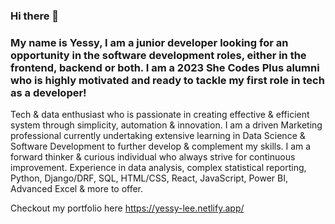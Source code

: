 ### Hi there 👋
### My name is Yessy, I am a junior developer looking for an opportunity in the software development roles, either in the frontend, backend or both. I am a 2023 She Codes Plus alumni who is highly motivated and ready to tackle my first role in tech as a developer!

Tech & data enthusiast who is passionate in creating effective & efficient system through simplicity, automation & innovation. I am a driven Marketing professional currently undertaking extensive learning in Data Science & Software Development to further develop & complement my skills. I am a forward thinker & curious individual who always strive for continuous improvement. Experience in data analysis, complex statistical reporting, Python, Django/DRF, SQL, HTML/CSS, React, JavaScript, Power BI, Advanced Excel & more to offer.

Checkout my portfolio here
https://yessy-lee.netlify.app/

<!--
**YessyLee/YessyLee** is a ✨ _special_ ✨ repository because its `README.md` (this file) appears on your GitHub profile.

Here are some ideas to get you started:

- 🔭 I’m currently working on ...
- 🌱 I’m currently learning ...
- 👯 I’m looking to collaborate on ...
- 🤔 I’m looking for help with ...
- 💬 Ask me about ...
- 📫 How to reach me: ...
- 😄 Pronouns: ...
- ⚡ Fun fact: ...
-->

